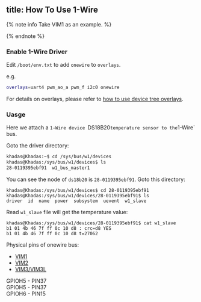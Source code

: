 title: How To Use 1-Wire
---

{% note info Take VIM1 as an example. %}

{% endnote %}

### Enable 1-Wire Driver

Edit `/boot/env.txt` to add `onewire` to `overlays`.

e.g. 

```bash
overlays=uart4 pwm_ao_a pwm_f i2c0 onewire
```

For details on overlays, please refer to [how to use device tree overlays](/vim1/HowToUseDeviceTreeOverlay.html).

### Uasge

Here we attach a `1-Wire device `DS18B20` temperature sensor to the `1-Wire` bus.

Goto the driver directory:

```bash
khadas@Khadas:~$ cd /sys/bus/w1/devices
khadas@Khadas:/sys/bus/w1/devices$ ls
28-0119395ebf91  w1_bus_master1
```

You can see the node of `ds18b20` is `28-0119395ebf91`. Goto this directory:

```
khadas@Khadas:/sys/bus/w1/devices$ cd 28-0119395ebf91
khadas@Khadas:/sys/bus/w1/devices/28-0119395ebf91$ ls
driver  id  name  power  subsystem  uevent  w1_slave
```

Read `w1_slave` file will get the temperature value:

```
khadas@Khadas:/sys/bus/w1/devices/28-0119395ebf91$ cat w1_slave
b1 01 4b 46 7f ff 0c 10 d8 : crc=d8 YES
b1 01 4b 46 7f ff 0c 10 d8 t=27062
```

Physical pins of onewire bus:

<ul class="nav nav-tabs" id="myTab" role="tablist">
  <li class="nav-item" role="presentation">
    <a class="nav-link active" id="home-tab" data-toggle="tab" href="#vim1-phy" role="tab" aria-controls="vim1" aria-selected="true">VIM1</a>
  </li>
  <li class="nav-item" role="presentation">
    <a class="nav-link" id="profile-tab" data-toggle="tab" href="#vim2-phy" role="tab" aria-controls="vim2" aria-selected="false">VIM2</a>
  </li>
  <li class="nav-item" role="presentation">
    <a class="nav-link" id="contact-tab" data-toggle="tab" href="#vim3-phy" role="tab" aria-controls="vim3" aria-selected="false">VIM3/VIM3L</a>
  </li>
</ul>
<div class="tab-content" id="myTabContent">
  <div class="tab-pane fade show active" id="vim1-phy" role="tabpanel" aria-labelledby="vim1-tab">
  GPIOH5 - PIN37
  </div>
  <div class="tab-pane fade" id="vim2-phy" role="tabpanel" aria-labelledby="vim2-tab">
  GPIOH5 - PIN37
  </div>
  <div class="tab-pane fade" id="vim3-phy" role="tabpanel" aria-labelledby="vim3-tab">
  GPIOH6 - PIN15
  </div>
</div>

